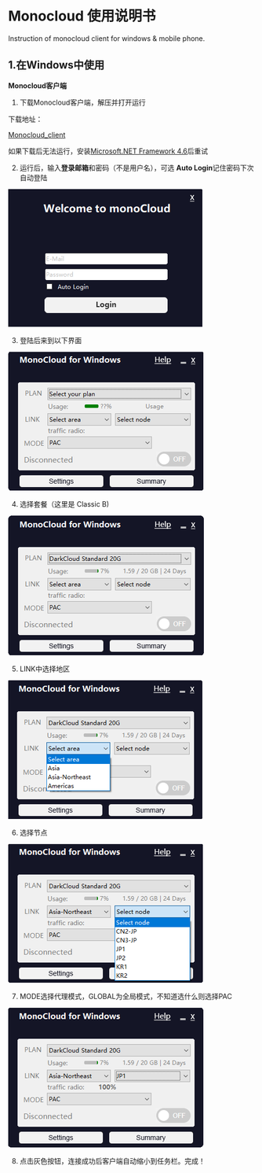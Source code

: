 # Monocloud 使用说明书
Instruction of monocloud client for windows &amp; mobile phone.

## 1.在Windows中使用
**Monocloud客户端**

1. 下载Monocloud客户端，解压并打开运行

下载地址：

[Monocloud_client](https://storage.monocloud.co/client/Windows/MonoCloud_V1.0.6.zip)

如果下载后无法运行，安装[Microsoft.NET Framework 4.6](https://www.microsoft.com/zh-CN/download/details.aspx?id=53345)后重试

2. 运行后，输入**登录邮箱**和密码（不是用户名），可选 **Auto Login**记住密码下次自动登陆

![login.png](https://raw.githubusercontent.com/1874yin/monocloud-usage/master/img/mono-client/login.png)

3. 登陆后来到以下界面

![select.png](https://raw.githubusercontent.com/1874yin/monocloud-usage/master/img/mono-client/select.png)

4. 选择套餐（这里是 Classic B)

![set.png](https://raw.githubusercontent.com/1874yin/monocloud-usage/master/img/mono-client/set.png)

5. LINK中选择地区

![area.png](https://raw.githubusercontent.com/1874yin/monocloud-usage/master/img/mono-client/area.png)

6. 选择节点

![node.png](https://raw.githubusercontent.com/1874yin/monocloud-usage/master/img/mono-client/node.png)

7. MODE选择代理模式，GLOBAL为全局模式，不知道选什么则选择PAC

![mode.png](https://raw.githubusercontent.com/1874yin/monocloud-usage/master/img/mono-client/mode.png)

8. 点击灰色按钮，连接成功后客户端自动缩小到任务栏。完成！
